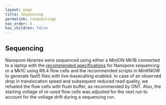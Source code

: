 ```yaml
---
layout: page
title: Sequencing
permalink: /sequencing/
nav_order: 4
has_children: false
---
```


## Sequencing   
Nanopore libraries were sequenced using either a MinION Mk1B connected to a laptop with the [recommended specifications](https://community.nanoporetech.com/requirements_documents/minion-it-reqs.pdf) for Nanopore sequencing or a Mk1C using R9.4 flow cells and the recommended scripts in MinKNOW to generate fast5 files with live-basecalling enabled. In case of an observed drop in translocation speed and subsequent reduced read quality, we refueled the flow cells with flush buffer, as recommended by ONT. Also, the starting voltage of re-used flow cells was adjusted for the next run to account for the voltage drift during a sequencing run. 


